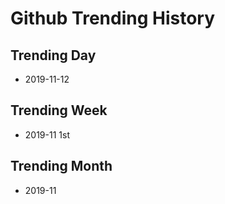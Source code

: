 # Github Trending History

## Trending Day

- 2019-11-12  


## Trending Week

- 2019-11 1st


## Trending Month

- 2019-11
